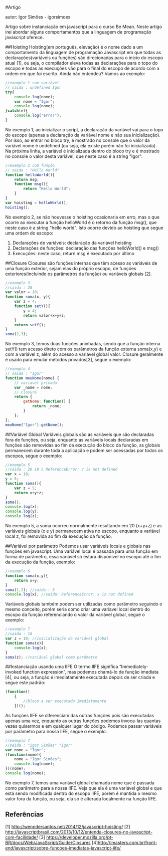 #Artigo

autor: Igor Simões - igorsimoes

Artigo sobre instanciação em javascript para o curso Be Mean. Neste artigo irei abordar alguns comportamentos que a linguagem de programação javascript oferece.

##Hoisting
Hoisting(em português, elevação) é o nome dado a um comportamento da linguagem de programação Javascript em que todas as declarações(variáveis ou funções) são direcionadas para o início do escopo atual [1], ou seja, o compilador eleva todas as declarações para o topo do escopo e todas as execuções vão para o final do escopo de acordo com a ordem em que foi escrito. Ainda não entendeu? Vamos ao exemplo:

```Javascript
//exemplo 1 com variável
// saida : undefined Igor
try{
    console.log(nome);
    var nome = "Igor";
    console.log(nome);
}catch(e){
    console.log("erro!");
}
```

No exemplo 1, ao inicializar o script, a declaração da variável vai para o topo do escopo (apenas a declaração da variável nome e não sua inicialização). Por isso, ao entrar no bloco try, é mostrado no console que o valor da variável nome é undefined (ou seja, ela existe porém não foi inicializada). Na próxima linha, a variável é inicializada dentro do bloco try e é mostrado no console o valor desta variável, que neste caso é a string "Igor".

```Javascript
//exemplo 2 com função
// saida : "Hello World"
function helloWorld(){
    return msg;
    function msg(){
        return "Hello World";
    }
}
var hoisting = helloWorld();
hoisting();
```

No exemplo 2, se não houvesse o hoisting ocasionaria em erro, mas o que ocorre ao executar a função helloWorld é o retorno da função msg(), que neste caso é a string "hello world". Isto ocorre devido ao hoisting que segue uma ordem do escopo:

1. Declarações de variáveis: declaração da variável hoisting
2. Declarações de funções: declaração das funções helloWorld() e msg()
3. Execuções: neste caso, return msg é executado por último

##Closure
Closures são funções internas que têm acesso as variáveis de uma função exterior, sejam elas do próprio escopo, de funções exteriores(incluindo os parâmetros da função) ou variáveis globais [2].

```javascript
//exemplo 3
//saida : 20
var valor = 10;
function soma(x, y){
    var z = 4;
    function setY(){
        y = 4;
        return valor+x+y+z;
    }
    return setY();
}
soma(2,3);
```
No exemplo 3, temos duas funções aninhadas, sendo que a função interna setY() tem acesso direto com os parâmetros da função externa soma(x,y) e com a variável z, além do acesso a variável global valor. Closure geralmente é usado para emular métodos privados[3], segue o exemplo:

```javascript
//exemplo 4
// saida : "Igor"
function meuNome(nome) {
    // variavel privada
    var _nome = nome;
    // closure
    return {
        getNome: function() {
            return _nome;
        }
    };
};
meuNome("Igor").getNome();
```
##Variável Global
Variáveis globais são as variáveis que são declaradas fora de funções, ou seja, enquanto as variáveis locais declaradas em funções são removidas ao fim da execução do bloco da função, as globais permanecem durante toda a aplicação e podem ser acessadas por todos os escopos, segue o exemplo:
```javascript
//exemplo 5
//saida : 20 10 5 ReferenceError: z is not defined
var x = 10;
y = 5;
function soma(){
    var z = 5;
    return x+y+z;
}
soma();
console.log(x);
console.log(y);
console.log(z);
```
No exemplo 5, a soma ocorreu normalmente resultando em 20 (x+y+z) e as variáveis globais (x e y) permanecem ativa no escopo, enquanto a variável local z, foi removida ao fim da execução da função.

##Variável por parâmetro
Podemos usar variáveis locais e globais nas funções em javascript. Uma variável local é passada para uma função em forma de parâmetro, essa variável só estará disponível no escopo até o fim da execução da função, exemplo:
```javascript
//exemplo 6
function soma(x,y){
    return x+y;
}
soma(1,2); //saida : 3
console.log(x); //saida: ReferenceError: x is not defined
```
Variáveis globais também podem ser utilizadas como parâmetro seguindo o mesmo conceito, porém seria como criar uma variavel local dentro do escopo da função referenciando o valor da variável global, segue o exemplo:
```javascript
//exemplo 7
//saida : 10
var z = 10; //inicialização da variável global
function soma(x){
    console.log(x);
}
soma(z); //variável global como parâmetro
```

##Instanciação usando uma IIFE
O termo IIFE significa “Immediately-invoked function expression”, mas podemos chamá-lo de função imediata [4], ou seja, a função é imediatamente executada depois de ser criada e segue este padrão:
```javascript
(function()
    {
        //bloco a ser executado imediatamente
    })();
```
As funções IIFE se diferenciam das outras funções pois são executadas apenas uma vez, enquanto as outras funções podemos invoca-las quantas vezes quisermos e em qualquer lugar do código.
Podemos passar variáveis por parâmetro para nossa IIFE, segue o exemplo:
```javascript
//exemplo 7
//saida : "Igor Simões" "Igor"
var nome = "Igor";
(function(nome){
    nome = "Igor Simões";
    console.log(nome);
})(nome);
console.log(nome);
```
No exemplo 7, temos uma variável global chamada nome que é passada como parâmetro para a nossa IIFE. Veja que ela é uma variável global e que está sendo modificada dentro do escopo IIFE, porém é mantida o mesmo valor fora da função, ou seja, ela só é alterada localmente na função IIFE.


## Referências

[1] http://wenndersantos.net/2014/12/javascript-hoisting/
[2] http://javascriptbrasil.com/2013/10/12/entenda-closures-no-javascript-com-facilidade/
[3] https://developer.mozilla.org/pt-BR/docs/Web/JavaScript/Guide/Closures
[4]http://imasters.com.br/front-end/javascript/sobre-funcoes-imediatas-javascript-iife/

